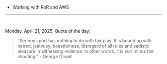 - Working with RoR and AWS

---

<br>

<!-- quote_marker -->
Monday, April 21, 2025. Quote of the day:

> "Serious sport has nothing to do with fair play. It is bound up with hatred, jealousy, boastfulness, disregard of all rules and sadistic pleasure in witnessing violence. In other words, it is war minus the shooting." - George Orwell
